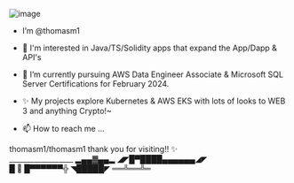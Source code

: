 ![image](https://user-images.githubusercontent.com/14047156/209457416-be61bb65-f634-464e-b015-50c3ad642d59.png)


- I’m @thomasm1


- 👀 I'm interested in Java/TS/Solidity apps that expand the App/Dapp & API's

- 🌱 I’m currently pursuing AWS Data Engineer Associate & Microsoft SQL Server Certifications for February 2024.

- ✨ My projects explore  Kubernetes & AWS EKS with lots of looks to WEB 3 and anything Crypto!~ 

- 📫 How to reach me ...
 
thomasm1/thomasm1 thank you for visiting!!      ✨     
                                                  __________________
                                                      ▂▄▄▓▄▄▂
                                                      ◢◤█▀████▄▄▄▄▄▄◢◤      
                                                      █  🦄 █▀▀▀▀▀▀╬
                                                      ◥█████◤
                                                      ══╩══╩═ 
 
